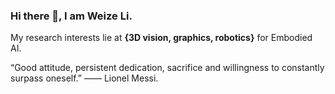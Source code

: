### Hi there 👋, I am Weize Li.

My research interests lie at **{3D vision, graphics, robotics}** for Embodied AI.

“Good attitude, persistent dedication, sacrifice and willingness to constantly surpass oneself.” —— Lionel Messi.
